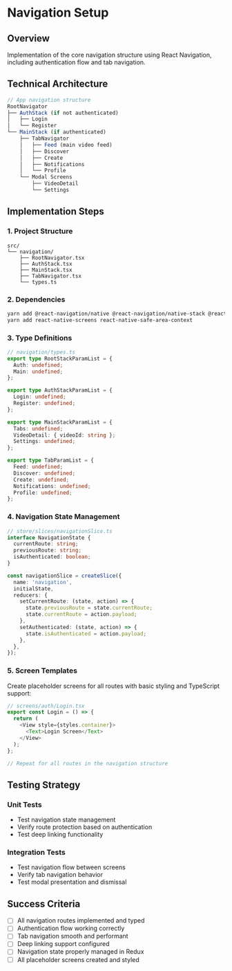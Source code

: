 # Navigation Setup

## Overview
Implementation of the core navigation structure using React Navigation, including authentication flow and tab navigation.

## Technical Architecture

```typescript
// App navigation structure
RootNavigator
├── AuthStack (if not authenticated)
│   ├── Login
│   └── Register
└── MainStack (if authenticated)
    ├── TabNavigator
    │   ├── Feed (main video feed)
    │   ├── Discover
    │   ├── Create
    │   ├── Notifications
    │   └── Profile
    └── Modal Screens
        ├── VideoDetail
        └── Settings
```

## Implementation Steps

### 1. Project Structure
```
src/
└── navigation/
    ├── RootNavigator.tsx
    ├── AuthStack.tsx
    ├── MainStack.tsx
    ├── TabNavigator.tsx
    └── types.ts
```

### 2. Dependencies
```bash
yarn add @react-navigation/native @react-navigation/native-stack @react-navigation/bottom-tabs
yarn add react-native-screens react-native-safe-area-context
```

### 3. Type Definitions
```typescript
// navigation/types.ts
export type RootStackParamList = {
  Auth: undefined;
  Main: undefined;
};

export type AuthStackParamList = {
  Login: undefined;
  Register: undefined;
};

export type MainStackParamList = {
  Tabs: undefined;
  VideoDetail: { videoId: string };
  Settings: undefined;
};

export type TabParamList = {
  Feed: undefined;
  Discover: undefined;
  Create: undefined;
  Notifications: undefined;
  Profile: undefined;
};
```

### 4. Navigation State Management
```typescript
// store/slices/navigationSlice.ts
interface NavigationState {
  currentRoute: string;
  previousRoute: string;
  isAuthenticated: boolean;
}

const navigationSlice = createSlice({
  name: 'navigation',
  initialState,
  reducers: {
    setCurrentRoute: (state, action) => {
      state.previousRoute = state.currentRoute;
      state.currentRoute = action.payload;
    },
    setAuthenticated: (state, action) => {
      state.isAuthenticated = action.payload;
    },
  },
});
```

### 5. Screen Templates
Create placeholder screens for all routes with basic styling and TypeScript support:

```typescript
// screens/auth/Login.tsx
export const Login = () => {
  return (
    <View style={styles.container}>
      <Text>Login Screen</Text>
    </View>
  );
};

// Repeat for all routes in the navigation structure
```

## Testing Strategy

### Unit Tests
- Test navigation state management
- Verify route protection based on authentication
- Test deep linking functionality

### Integration Tests
- Test navigation flow between screens
- Verify tab navigation behavior
- Test modal presentation and dismissal

## Success Criteria
- [ ] All navigation routes implemented and typed
- [ ] Authentication flow working correctly
- [ ] Tab navigation smooth and performant
- [ ] Deep linking support configured
- [ ] Navigation state properly managed in Redux
- [ ] All placeholder screens created and styled 